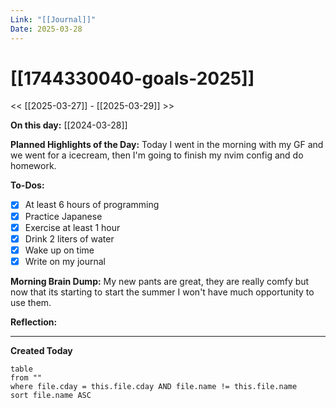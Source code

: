 ```yaml
---
Link: "[[Journal]]"
Date: 2025-03-28
---
```


# [[1744330040-goals-2025]]

<< [[2025-03-27]] - [[2025-03-29]] >>

**On this day:** [[2024-03-28]]

**Planned Highlights of the Day:**
Today I went in the morning with my GF and we went for a icecream, then I'm going to finish my nvim config and do homework.

**To-Dos:**

- [x] At least 6 hours of programming
- [x] Practice Japanese
- [x] Exercise at least 1 hour
- [x] Drink 2 liters of water
- [x] Wake up on time
- [x] Write on my journal

**Morning Brain Dump:**
My new pants are great, they are really comfy but now that its starting to start the summer I won't have much opportunity to use them.

**Reflection:**

---

**Created Today**

```dataview
table
from ""
where file.cday = this.file.cday AND file.name != this.file.name
sort file.name ASC
```
